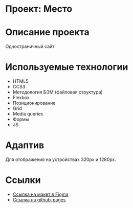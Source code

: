 # Проект: Место
# Описание проекта
Одностраничный сайт

# Используемые технологии
- HTML5
- CCS3
- Методология БЭМ (файловая структура)
- Flexbox
- Позиционирование
- Grid
- Media queries
- Формы
- JS

# Адаптив
Для отображения на устройствах 320px и 1280px.

# Ссылки

* [Ссылка на макет в Figma](https://www.figma.com/file/2cn9N9jSkmxD84oJik7xL7/JavaScript.-Sprint-4?node-id=0%3A1)
* [Ссылка на github-pages](https://smgvasya.github.io/mesto-project/)
